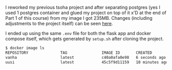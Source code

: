 I reworked my previous tsoha project and after separating postgres (yes I used 1 postgres container and glued my project on top of it x'D at the end of Part 1 of this course) from my image I got 235MB. Changes (including adjustments to the project itself) can be seen [here](https://github.com/tomjtoth/veripalvelu/compare/1f3e52797505cbb07f7e3899d253ddad5484cb62...96645d189a9905a8f972493907514ef82951f7a1). 

I ended up using the same `.env` file for both the flask app and docker compose itself, which gets generated by `setup.sh` after cloning the project.

```sh
$ docker image ls
REPOSITORY              TAG               IMAGE ID       CREATED          SIZE
vanha                   latest            c40a0afa0e98   6 seconds ago    484MB
uusi                    latest            45c5f9d11159   10 minutes ago   235MB
```
